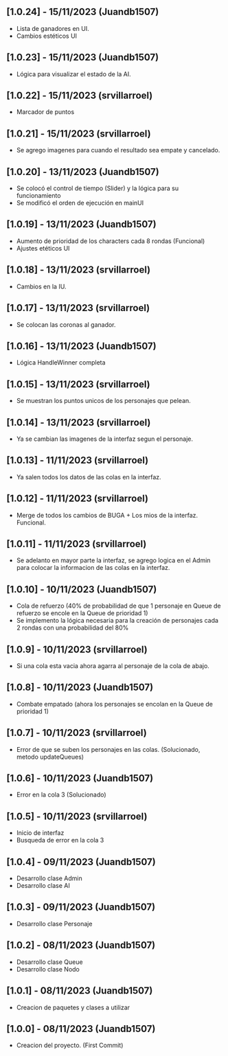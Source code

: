## [1.0.24] - 15/11/2023 (Juandb1507)

- Lista de ganadores en UI.
- Cambios estéticos UI

## [1.0.23] - 15/11/2023 (Juandb1507)

- Lógica para visualizar el estado de la AI.

## [1.0.22] - 15/11/2023 (srvillarroel)

- Marcador de puntos

## [1.0.21] - 15/11/2023 (srvillarroel)

- Se agrego imagenes para cuando el resultado sea empate y cancelado.

## [1.0.20] - 13/11/2023 (Juandb1507)

- Se colocó el control de tiempo (Slider) y la lógica para su funcionamiento
- Se modificó el orden de ejecución en mainUI

## [1.0.19] - 13/11/2023 (Juandb1507)

- Aumento de prioridad de los characters cada 8 rondas (Funcional)
- Ajustes etéticos UI

## [1.0.18] - 13/11/2023 (srvillarroel)

- Cambios en la IU.

## [1.0.17] - 13/11/2023 (srvillarroel)

- Se colocan las coronas al ganador.

## [1.0.16] - 13/11/2023 (Juandb1507)

- Lógica HandleWinner completa

## [1.0.15] - 13/11/2023 (srvillarroel)

- Se muestran los puntos unicos de los personajes que pelean. 

## [1.0.14] - 13/11/2023 (srvillarroel)

- Ya se cambian las imagenes de la interfaz segun el personaje.

## [1.0.13] - 11/11/2023 (srvillarroel)

- Ya salen todos los datos de las colas en la interfaz.

## [1.0.12] - 11/11/2023 (srvillarroel)

- Merge de todos los cambios de BUGA + Los mios de la interfaz. Funcional. 

## [1.0.11] - 11/11/2023 (srvillarroel)

- Se adelanto en mayor parte la interfaz, se agrego logica en el Admin para colocar la informacion de las colas en la interfaz.

## [1.0.10] - 10/11/2023 (Juandb1507)

- Cola de refuerzo (40% de probabilidad de que 1 personaje en Queue de refuerzo se encole en la Queue de prioridad 1)
- Se implemento la lógica necesaria para la creación de personajes cada 2 rondas con una probabilidad del 80%

## [1.0.9] - 10/11/2023 (srvillarroel)

- Si una cola esta vacia ahora agarra al personaje de la cola de abajo. 

## [1.0.8] - 10/11/2023 (Juandb1507)

- Combate empatado (ahora los personajes se encolan en la Queue de prioridad 1)

## [1.0.7] - 10/11/2023 (srvillarroel)

- Error de que se suben los personajes en las colas. (Solucionado, metodo updateQueues)

## [1.0.6] - 10/11/2023 (Juandb1507)

- Error en la cola 3 (Solucionado)

## [1.0.5] - 10/11/2023 (srvillarroel)

- Inicio de interfaz 
- Busqueda de error en la cola 3

## [1.0.4] - 09/11/2023 (Juandb1507)

- Desarrollo clase Admin
- Desarrollo clase AI

## [1.0.3] - 09/11/2023 (Juandb1507)

- Desarrollo clase Personaje 

## [1.0.2] - 08/11/2023 (Juandb1507)

- Desarrollo clase Queue
- Desarrollo clase Nodo

## [1.0.1] - 08/11/2023 (Juandb1507)

- Creacion de paquetes y clases a utilizar 

## [1.0.0] - 08/11/2023 (Juandb1507)

- Creacion del proyecto. (First Commit)


